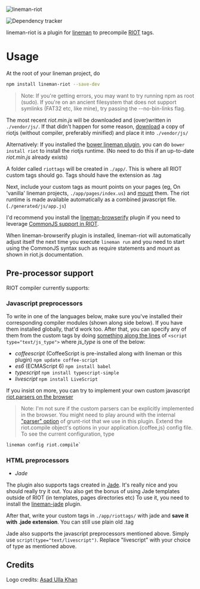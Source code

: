 ![lineman-riot](http://i.imgur.com/gtkQhWe.png)

![Dependency tracker](https://david-dm.org/Power-Inside/lineman-riot.svg)

lineman-riot is a plugin for [lineman](http://linemanjs.com) to precompile [RIOT](https://muut.com/riotjs/) tags.

# Usage

At the root of your lineman project, do

```bash
npm install lineman-riot --save-dev
```

> Note: If you're getting errors, you may want to try running npm as root (sudo). If you're on an ancient filesystem that does not support symlinks (FAT32 etc, like mine), try passing the --no-bin-links flag.

The most recent *riot.min.js* will be downloaded and (over)written in `./vendor/js/`.
If that didn't happen for some reason, [download](https://muut.com/riotjs/download.html) a copy of riotjs (without compiler, preferably minified) and place it into `./vendor/js/`

Alternatively: If you installed the [bower lineman plugin](https://github.com/linemanjs/lineman-bower), you can do `bower install riot` to install the riotjs runtime. (No need to do this if an up-to-date *riot.min.js* already exists)

A folder called `riottags` will be created in `./app/`. This is where all RIOT custom tags should go. Tags should have the extension as .tag

Next, include your custom tags as mount points on your pages (eg, On 'vanilla' lineman projects, `./app/pages/index.us`) and [mount](https://muut.com/riotjs/guide/#mounting) them. The riot runtime is made available automatically as a combined javascript file. (`./generated/js/app.js`)

I'd recommend you install the [lineman-browserify](https://github.com/linemanjs/lineman-browserify/) plugin if you need to leverage [CommonJS support in RIOT](https://muut.com/riotjs/compiler.html#amd-and-commonjs).

When lineman-browserify plugin is installed, lineman-riot will automatically adjust itself the next time you execute `lineman run` and you need to start using the CommonJS syntax such as require statements and mount as shown in riot.js documentation.

## Pre-processor support

RIOT compiler currently supports:

### Javascript preprocessors

To write in one of the languages below, make sure you've installed their corresponding compiler modules (shown along side below). If you have them installed globally, that'd work too.
After that, you can specify any of them from the custom tags by doing [something along the lines](https://muut.com/riotjs/guide/#pre-processor) of `<script type="text/js_type">` where *js_type* is one of the below:

*  *coffeescript* (CoffeeScript is pre-installed along with lineman or this plugin) `npm update coffee-script`
*  *es6* (ECMAScript 6) `npm install babel`
*  *typescript* `npm install typescript-simple`
*  *livescript* `npm install LiveScript`

If you insist on more, you can try to implement your own custom javascript [riot.parsers on the browser](https://muut.com/riotjs/compiler.html#any-language)

> Note: I'm not sure if the custom parsers can be explicitly implemented in the browser. You might need to play around with the internal ["parser" option](https://github.com/ariesjia/grunt-riot#options) of grunt-riot that we use in this plugin. Extend the riot.compile object's options in your application.{coffee,js} config file. To see the current configuration, type 
```bash
lineman config riot.compile`
```

### HTML preprocessors
* *Jade*

The plugin also supports tags created in [Jade](http://jade-lang.com). It's really nice and you should really try it out. You also get the bonus of using Jade templates outside of RIOT (in templates, pages directories etc) To use it, you need to install the [lineman-jade](https://github.com/aranasoft/lineman-jade/) plugin.

After that, write your custom tags in `./app/riottags/` with jade and **save it with .jade extension**. You can still use plain old .tag

Jade also supports the javascript preprocessors mentioned above. Simply use `script(type="text/livescript")`. Replace "livescript" with your choice of type as mentioned above.

## Credits

Logo credits: [Asad Ulla Khan](https://github.com/Cyber-Logic)
